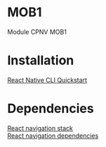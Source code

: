# MOB1
Module CPNV MOB1

# Installation
[React Native CLI Quickstart](https://reactnative.dev/docs/environment-setup)

# Dependencies
[React navigation stack](https://reactnavigation.org/docs/hello-react-navigation/)  
[React navigation dependencies](https://reactnavigation.org/docs/getting-started)  
